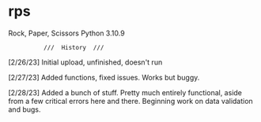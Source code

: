 # rps
Rock, Paper, Scissors
Python 3.10.9

              ///  History  ///

[2/26/23] Initial upload, unfinished, doesn't run

[2/27/23] Added functions, fixed issues. Works but buggy.

[2/28/23] Added a bunch of stuff. Pretty much entirely functional, aside from
          a few critical errors here and there. Beginning work on data validation
          and bugs. 
